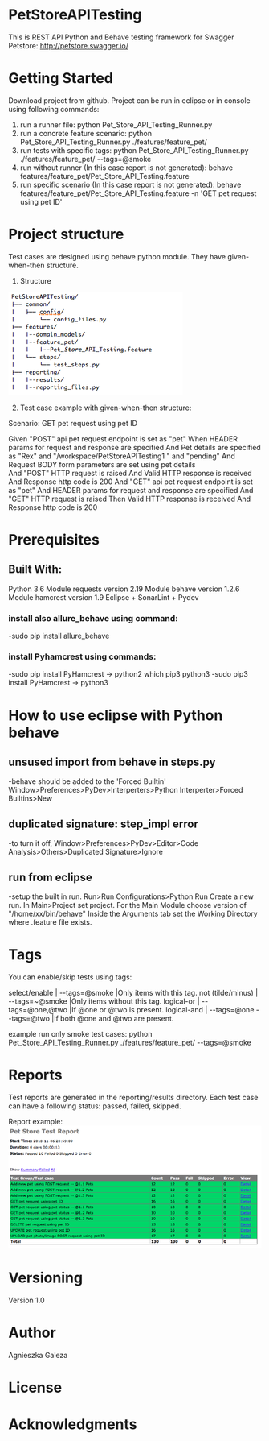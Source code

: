 # PetStoreAPITesting

This is REST API Python and Behave testing framework for Swagger Petstore: http://petstore.swagger.io/


# Getting Started
Download project from github. Project can be run in eclipse or in console using following commands: 

1. run a runner file:
python Pet_Store_API_Testing_Runner.py
2. run a concrete feature scenario:
python Pet_Store_API_Testing_Runner.py ./features/feature_pet/
3. run tests with specific tags:
python Pet_Store_API_Testing_Runner.py ./features/feature_pet/  --tags=@smoke
4. run without runner (In this case report is not generated):
behave features/feature_pet/Pet_Store_API_Testing.feature
5. run specific scenario (In this case report is not generated):
behave features/feature_pet/Pet_Store_API_Testing.feature -n 'GET pet request using pet ID' 


# Project structure
Test cases are designed using behave python module. They have given-when-then structure.

1. Structure

![Alt text](./project_structure.png?raw=true "Project Structure")


2. Test case example with given-when-then structure:

Scenario: GET pet request using pet ID

  Given "POST" api pet request endpoint is set as "pet"
  When HEADER params for request and response are specified
	And Pet details are specified as "Rex" and "/workspace/PetStoreAPITesting1 " and "pending"
	And Request BODY form parameters are set using pet details  
	And "POST" HTTP request is raised
    And Valid HTTP response is received 
	And Response http code is 200 
    And "GET" api pet request endpoint is set as "pet"
    And HEADER params for request and response are specified
	And "GET" HTTP request is raised
  Then Valid HTTP response is received
	And Response http code is 200 


# Prerequisites

## Built With:
Python 3.6
Module requests version 2.19
Module behave version 1.2.6
Module hamcrest version 1.9
Eclipse + SonarLint + Pydev

### install also allure_behave using command:
-sudo pip install allure_behave

### install Pyhamcrest using commands:
-sudo pip install PyHamcrest -> python2
which pip3 python3
-sudo pip3 install PyHamcrest -> python3

# How to use eclipse with Python behave


## unsused import from behave in steps.py
-behave should be added to the 'Forced Builtin'
Window>Preferences>PyDev>Interperters>Python Interperter>Forced Builtins>New

## duplicated signature: step_impl error
-to turn it off, Window>Preferences>PyDev>Editor>Code Analysis>Others>Duplicated Signature>Ignore

## run from eclipse
-setup the built in run. 
Run>Run Configurations>Python Run
Create a new run. In Main>Project set project. For the Main Module choose version of "/home/xx/bin/behave" Inside the Arguments tab set the Working Directory where .feature file exists. 

# Tags

You can enable/skip tests using tags:

select/enable	  | --tags=@smoke	        |Only items with this tag.
not (tilde/minus) |	--tags=~@smoke	        |Only items without this tag.
logical-or	      | --tags=@one,@two	    |If @one or @two is present.
logical-and	      | --tags=@one --tags=@two	|If both @one and @two are present.

example run only smoke test cases:
python Pet_Store_API_Testing_Runner.py ./features/feature_pet/  --tags=@smoke

# Reports

Test reports are generated in the reporting/results directory.
Each test case can have a following status: passed, failed, skipped.

Report example:
![Alt text](./report_example.png?raw=true "Report Example")

# Versioning
Version 1.0

# Author
Agnieszka Galeza

# License


# Acknowledgments

